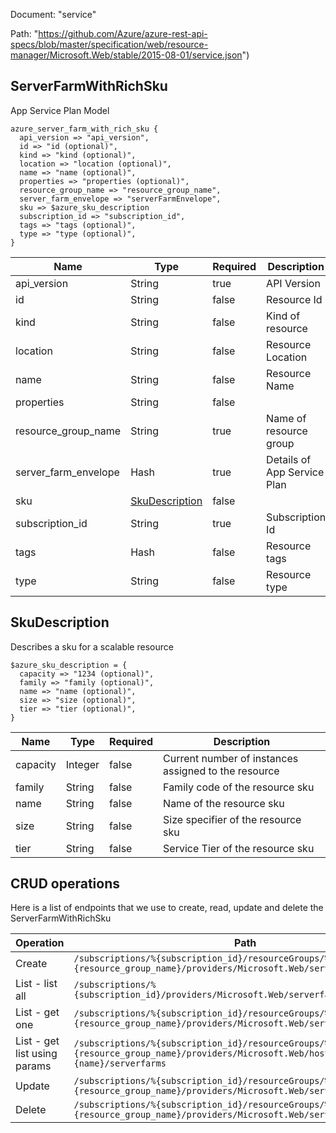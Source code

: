 Document: "service"


Path: "https://github.com/Azure/azure-rest-api-specs/blob/master/specification/web/resource-manager/Microsoft.Web/stable/2015-08-01/service.json")

## ServerFarmWithRichSku

App Service Plan Model

```puppet
azure_server_farm_with_rich_sku {
  api_version => "api_version",
  id => "id (optional)",
  kind => "kind (optional)",
  location => "location (optional)",
  name => "name (optional)",
  properties => "properties (optional)",
  resource_group_name => "resource_group_name",
  server_farm_envelope => "serverFarmEnvelope",
  sku => $azure_sku_description
  subscription_id => "subscription_id",
  tags => "tags (optional)",
  type => "type (optional)",
}
```

| Name        | Type           | Required       | Description       |
| ------------- | ------------- | ------------- | ------------- |
|api_version | String | true | API Version |
|id | String | false | Resource Id |
|kind | String | false | Kind of resource |
|location | String | false | Resource Location |
|name | String | false | Resource Name |
|properties | String | false |  |
|resource_group_name | String | true | Name of resource group |
|server_farm_envelope | Hash | true | Details of App Service Plan |
|sku | [SkuDescription](#skudescription) | false |  |
|subscription_id | String | true | Subscription Id |
|tags | Hash | false | Resource tags |
|type | String | false | Resource type |
        
## SkuDescription

Describes a sku for a scalable resource

```puppet
$azure_sku_description = {
  capacity => "1234 (optional)",
  family => "family (optional)",
  name => "name (optional)",
  size => "size (optional)",
  tier => "tier (optional)",
}
```

| Name        | Type           | Required       | Description       |
| ------------- | ------------- | ------------- | ------------- |
|capacity | Integer | false | Current number of instances assigned to the resource |
|family | String | false | Family code of the resource sku |
|name | String | false | Name of the resource sku |
|size | String | false | Size specifier of the resource sku |
|tier | String | false | Service Tier of the resource sku |



## CRUD operations

Here is a list of endpoints that we use to create, read, update and delete the ServerFarmWithRichSku

| Operation | Path | Verb | Description | OperationID |
| ------------- | ------------- | ------------- | ------------- | ------------- |
|Create|`/subscriptions/%{subscription_id}/resourceGroups/%{resource_group_name}/providers/Microsoft.Web/serverfarms/%{name}`|Put||ServerFarms_CreateOrUpdateServerFarm|
|List - list all|`/subscriptions/%{subscription_id}/providers/Microsoft.Web/serverfarms`|Get||Global_GetAllServerFarms|
|List - get one|`/subscriptions/%{subscription_id}/resourceGroups/%{resource_group_name}/providers/Microsoft.Web/serverfarms/%{name}`|Get||ServerFarms_GetServerFarm|
|List - get list using params|`/subscriptions/%{subscription_id}/resourceGroups/%{resource_group_name}/providers/Microsoft.Web/hostingEnvironments/%{name}/serverfarms`|Get||HostingEnvironments_GetHostingEnvironmentServerFarms|
|Update|`/subscriptions/%{subscription_id}/resourceGroups/%{resource_group_name}/providers/Microsoft.Web/serverfarms/%{name}`|Put||ServerFarms_CreateOrUpdateServerFarm|
|Delete|`/subscriptions/%{subscription_id}/resourceGroups/%{resource_group_name}/providers/Microsoft.Web/serverfarms/%{name}`|Delete||ServerFarms_DeleteServerFarm|
